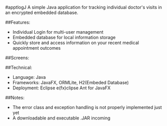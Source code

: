 #apptlogJ
A simple Java application for tracking individual doctor's visits in an encrypted embedded database.

##Features:
  * Individual Login for multi-user management
  * Embedded database for local information storage
  * Quickly store and access information on your recent medical appointment outcomes

##Screens:

##Technical:
  * Language: Java
  * Frameworks: JavaFX, ORMLite, H2(Embeded Database)
  * Deployment: Eclipse e(fx)clipse Ant for JavaFX

##Notes:
  - The error class and exception handling is not properly implemented just yet
  - A downloadable and executable .JAR incoming
